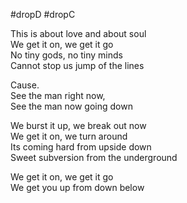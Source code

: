 #dropD #dropC

This is about love and about soul  
We get it on, we get it go  
No tiny gods, no tiny minds  
Cannot stop us jump of the lines

Cause.  
See the man right now,  
See the man now going down

We burst it up, we break out now  
We get it on, we turn around  
Its coming hard from upside down  
Sweet subversion from the underground

We get it on, we get it go  
We get you up from down below